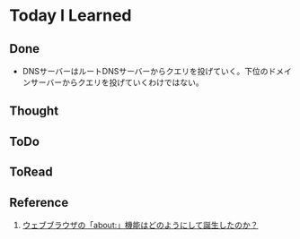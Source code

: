 # Today I Learned

## Done
- DNSサーバーはルートDNSサーバーからクエリを投げていく。下位のドメインサーバーからクエリを投げていくわけではない。

## Thought

## ToDo

## ToRead

## Reference
1. [ウェブブラウザの「about:」機能はどのようにして誕生したのか？](https://gigazine.net/news/20180821-browser-about-url/)